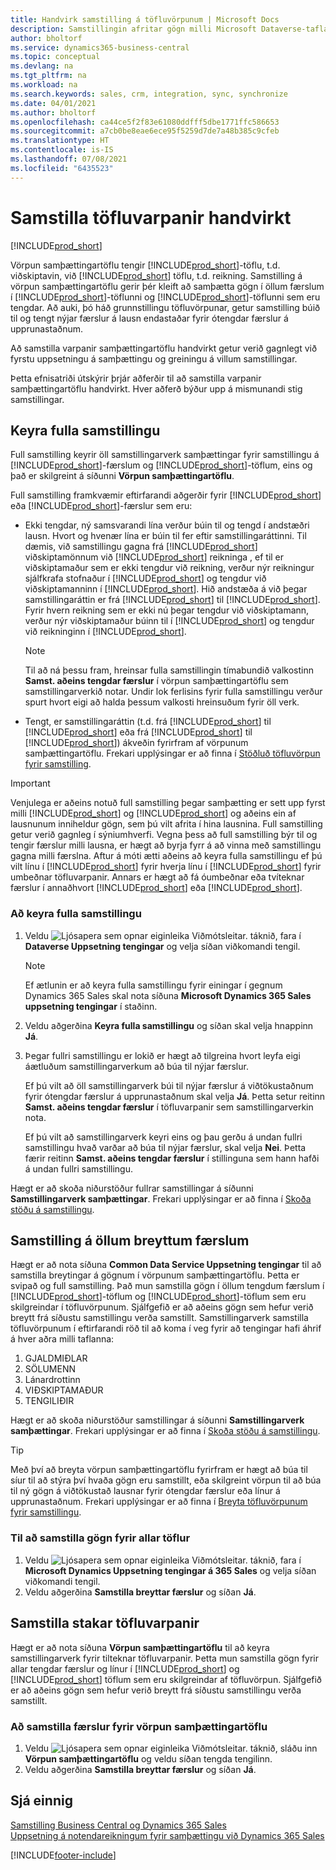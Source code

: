 ```yaml
---
title: Handvirk samstilling á töfluvörpunum | Microsoft Docs
description: Samstillingin afritar gögn milli Microsoft Dataverse-tafla og Business Central til að halda báðum kerfum uppfærðum.
author: bholtorf
ms.service: dynamics365-business-central
ms.topic: conceptual
ms.devlang: na
ms.tgt_pltfrm: na
ms.workload: na
ms.search.keywords: sales, crm, integration, sync, synchronize
ms.date: 04/01/2021
ms.author: bholtorf
ms.openlocfilehash: ca44ce5f2f83e61080ddfff5dbe1771ffc586653
ms.sourcegitcommit: a7cb0be8eae6ece95f5259d7de7a48b385c9cfeb
ms.translationtype: HT
ms.contentlocale: is-IS
ms.lasthandoff: 07/08/2021
ms.locfileid: "6435523"
---
```

# <a name="manually-synchronize-table-mappings"></a>Samstilla töfluvarpanir handvirkt
[!INCLUDE[prod_short](includes/cc_data_platform_banner.md)]

Vörpun samþættingartöflu tengir [!INCLUDE[prod_short](includes/prod_short.md)]-töflu, t.d. viðskiptavin, við [!INCLUDE[prod_short](includes/cds_long_md.md)] töflu, t.d. reikning. Samstilling á vörpun samþættingartöflu gerir þér kleift að samþætta gögn í öllum færslum í [!INCLUDE[prod_short](includes/prod_short.md)]-töflunni og [!INCLUDE[prod_short](includes/cds_long_md.md)]-töflunni sem eru tengdar. Að auki, þó háð grunnstillingu töfluvörpunar, getur samstilling búið til og tengt nýjar færslur á lausn endastaðar fyrir ótengdar færslur á upprunastaðnum.  

Að samstilla varpanir samþættingartöflu handvirkt getur verið gagnlegt við fyrstu uppsetningu á samþættingu og greiningu á villum samstillingar.  

Þetta efnisatriði útskýrir þrjár aðferðir til að samstilla varpanir samþættingartöflu handvirkt. Hver aðferð býður upp á mismunandi stig samstillingar.

## <a name="run-a-full-synchronization"></a>Keyra fulla samstillingu
Full samstilling keyrir öll samstillingarverk samþættingar fyrir samstillingu á [!INCLUDE[prod_short](includes/prod_short.md)]-færslum og [!INCLUDE[prod_short](includes/cds_long_md.md)]-töflum, eins og það er skilgreint á síðunni **Vörpun samþættingartöflu**. 

Full samstilling framkvæmir eftirfarandi aðgerðir fyrir [!INCLUDE[prod_short](includes/prod_short.md)] eða [!INCLUDE[prod_short](includes/cds_long_md.md)]-færslur sem eru:

* Ekki tengdar, ný samsvarandi lína verður búin til og tengd í andstæðri lausn.
Hvort og hvenær lína er búin til fer eftir samstillingaráttinni. Til dæmis, við samstillingu gagna frá [!INCLUDE[prod_short](includes/prod_short.md)] viðskiptamönnum við [!INCLUDE[prod_short](includes/cds_long_md.md)] reikninga , ef til er viðskiptamaður sem er ekki tengdur við reikning, verður nýr reikningur sjálfkrafa stofnaður í [!INCLUDE[prod_short](includes/cds_long_md.md)] og tengdur við viðskiptamanninn í [!INCLUDE[prod_short](includes/prod_short.md)]. Hið andstæða á við þegar samstillingaráttin er frá [!INCLUDE[prod_short](includes/cds_long_md.md)] til [!INCLUDE[prod_short](includes/prod_short.md)]. Fyrir hvern reikning sem er ekki nú þegar tengdur við viðskiptamann, verður nýr viðskiptamaður búinn til í [!INCLUDE[prod_short](includes/prod_short.md)] og tengdur við reikninginn í [!INCLUDE[prod_short](includes/cds_long_md.md)].  

     > [!NOTE]  
     >  Til að ná þessu fram, hreinsar fulla samstillingin tímabundið valkostinn **Samst. aðeins tengdar færslur** í vörpun samþættingartöflu sem samstillingarverkið notar. Undir lok ferlisins fyrir fulla samstillingu verður spurt hvort eigi að halda þessum valkosti hreinsuðum fyrir öll verk.  

* Tengt, er samstillingaráttin (t.d. frá [!INCLUDE[prod_short](includes/prod_short.md)] til [!INCLUDE[prod_short](includes/cds_long_md.md)] eða frá [!INCLUDE[prod_short](includes/cds_long_md.md)] til [!INCLUDE[prod_short](includes/prod_short.md)]) ákveðin fyrirfram af vörpunum samþættingartöflu. Frekari upplýsingar er að finna í [Stöðluð töfluvörpun fyrir samstilling](admin-synchronizing-business-central-and-sales.md#standard-table-mapping-for-synchronization).  

> [!IMPORTANT]  
>  Venjulega er aðeins notuð full samstilling þegar samþætting er sett upp fyrst milli [!INCLUDE[prod_short](includes/prod_short.md)] og [!INCLUDE[prod_short](includes/cds_long_md.md)] og aðeins ein af lausnunum inniheldur gögn, sem þú vilt afrita í hina lausnina. Full samstilling getur verið gagnleg í sýniumhverfi. Vegna þess að full samstilling býr til og tengir færslur milli lausna, er hægt að byrja fyrr á að vinna með samstillingu gagna milli færslna. Aftur á móti ætti aðeins að keyra fulla samstillingu ef þú vilt línu í [!INCLUDE[prod_short](includes/prod_short.md)] fyrir hverja línu í [!INCLUDE[prod_short](includes/cds_long_md.md)] fyrir umbeðnar töfluvarpanir. Annars er hægt að fá óumbeðnar eða tvíteknar færslur í annaðhvort [!INCLUDE[prod_short](includes/prod_short.md)] eða [!INCLUDE[prod_short](includes/cds_long_md.md)].  

### <a name="to-run-a-full-synchronization"></a>Að keyra fulla samstillingu  
1.  Veldu ![Ljósapera sem opnar eiginleika Viðmótsleitar.](media/ui-search/search_small.png "Segðu mér hvað þú vilt gera") táknið, fara í **Dataverse Uppsetning tengingar** og velja síðan viðkomandi tengil.

    > [!NOTE]
    > Ef ætlunin er að keyra fulla samstillingu fyrir einingar í gegnum Dynamics 365 Sales skal nota síðuna **Microsoft Dynamics 365 Sales uppsetning tengingar** í staðinn.

2.  Veldu aðgerðina **Keyra fulla samstillingu** og síðan skal velja hnappinn **Já**.  
3.  Þegar fullri samstillingu er lokið er hægt að tilgreina hvort leyfa eigi áætluðum samstillingarverkum að búa til nýjar færslur.  

    Ef þú vilt að öll samstillingarverk búi til nýjar færslur á viðtökustaðnum fyrir ótengdar færslur á upprunastaðnum skal velja **Já**. Þetta setur reitinn **Samst. aðeins tengdar færslur** í töfluvarpanir sem samstillingarverkin nota.  

    Ef þú vilt að samstillingarverk keyri eins og þau gerðu á undan fullri samstillingu hvað varðar að búa til nýjar færslur, skal velja **Nei**. Þetta færir reitinn **Samst. aðeins tengdar færslur** í stillinguna sem hann hafði á undan fullri samstillingu.  

Hægt er að skoða niðurstöður fullrar samstillingar á síðunni **Samstillingarverk samþættingar**. Frekari upplýsingar er að finna í [Skoða stöðu á samstillingu](admin-how-to-view-synchronization-status.md).  

## <a name="synchronizing-all-modified-records"></a>Samstilling á öllum breyttum færslum
Hægt er að nota síðuna **Common Data Service Uppsetning tengingar** til að samstilla breytingar á gögnum í vörpunum samþættingartöflu. Þetta er svipað og full samstilling. Það mun samstilla gögn í öllum tengdum færslum í [!INCLUDE[prod_short](includes/prod_short.md)]-töflum og [!INCLUDE[prod_short](includes/cds_long_md.md)]-töflum sem eru skilgreindar í töfluvörpunum. Sjálfgefið er að aðeins gögn sem hefur verið breytt frá síðustu samstillingu verða samstillt. Samstillingarverk samstilla töfluvörpunum í eftirfarandi röð til að koma í veg fyrir að tengingar hafi áhrif á hver aðra milli taflanna:  

1.  GJALDMIÐLAR  
2.  SÖLUMENN  
3.  Lánardrottinn  
4.  VIÐSKIPTAMAÐUR  
5.  TENGILIÐIR  

Hægt er að skoða niðurstöður samstillingar á síðunni **Samstillingarverk samþættingar**. Frekari upplýsingar er að finna í [Skoða stöðu á samstillingu](admin-how-to-view-synchronization-status.md).  

> [!TIP]  
>  Með því að breyta vörpun samþættingartöflu fyrirfram er hægt að búa til síur til að stýra því hvaða gögn eru samstillt, eða skilgreint vörpun til að búa til ný gögn á viðtökustað lausnar fyrir ótengdar færslur eða línur á upprunastaðnum. Frekari upplýsingar er að finna í [Breyta töfluvörpunum fyrir samstillingu](admin-how-to-modify-table-mappings-for-synchronization.md).

### <a name="to-synchronize-data-for-all-tables"></a>Til að samstilla gögn fyrir allar töflur  
1.  Veldu ![Ljósapera sem opnar eiginleika Viðmótsleitar.](media/ui-search/search_small.png "Segðu mér hvað þú vilt gera") táknið, fara í **Microsoft Dynamics Uppsetning tengingar á 365 Sales** og velja síðan viðkomandi tengil.
2.  Veldu aðgerðina **Samstilla breyttar færslur** og síðan **Já**.  

## <a name="synchronize-individual-table-mappings"></a>Samstilla stakar töfluvarpanir
Hægt er að nota síðuna **Vörpun samþættingartöflu** til að keyra samstillingarverk fyrir tilteknar töfluvarpanir. Þetta mun samstilla gögn fyrir allar tengdar færslur og línur í [!INCLUDE[prod_short](includes/prod_short.md)] og [!INCLUDE[prod_short](includes/cds_long_md.md)] töflum sem eru skilgreindar af töfluvörpun. Sjálfgefið er að aðeins gögn sem hefur verið breytt frá síðustu samstillingu verða samstillt.  

### <a name="to-synchronize-records-of-an-integration-table-mapping"></a>Að samstilla færslur fyrir vörpun samþættingartöflu  
1.  Veldu ![Ljósapera sem opnar eiginleika Viðmótsleitar.](media/ui-search/search_small.png "Segðu mér hvað þú vilt gera") táknið, sláðu inn **Vörpun samþættingartöflu** og veldu síðan tengda tengilinn.
2.  Veldu aðgerðina **Samstilla breyttar færslur** og síðan **Já**.  

## <a name="see-also"></a>Sjá einnig  
[Samstilling Business Central og Dynamics 365 Sales](admin-synchronizing-business-central-and-sales.md)   
[Uppsetning á notendareikningum fyrir samþættingu við Dynamics 365 Sales](admin-setting-up-integration-with-dynamics-sales.md)   


[!INCLUDE[footer-include](includes/footer-banner.md)]